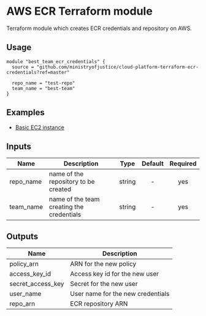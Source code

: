# AWS ECR Terraform module

Terraform module which creates ECR credentials and repository on AWS.

## Usage

```hcl
module "best_team_ecr_credentials" {
  source = "github.com/ministryofjustice/cloud-platform-terraform-ecr-credentials?ref=master"

  repo_name = "test-repo"
  team_name = "best-team"
}
```

## Examples

* [Basic EC2 instance](https://github.com/ministryofjustice/cloud-platform-terraform-ecr-credentials/tree/master/examples)

## Inputs

| Name | Description | Type | Default | Required |
|------|-------------|:----:|:-----:|:-----:|
| repo_name | name of the repository to be created | string | - | yes |
| team_name | name of the team creating the credentials | string | - | yes |

## Outputs

| Name | Description |
|------|-------------|
| policy_arn | ARN for the new policy |
| access_key_id | Access key id for the new user |
| secret_access_key | Secret for the new user |
| user_name | User name for the new credentials |
| repo_arn | ECR repository ARN |
